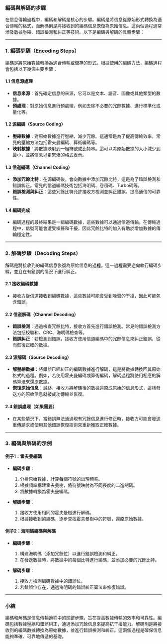 ### 編碼與解碼的步驟

在信息傳輸過程中，編碼和解碼是核心的步驟。編碼是將信息從原始形式轉換為適合傳輸的格式，而解碼則是將接收到的編碼信息恢復為原始信息。這兩個過程通常涉及數據壓縮、錯誤檢測和糾正等技術。以下是編碼與解碼的具體步驟：

---

### **1. 編碼步驟（Encoding Steps）**

編碼是將原始數據轉換為適合傳輸或儲存的形式。根據使用的編碼方法，編碼過程會包括以下幾個主要步驟：

#### 1.1 **信息源處理**
- **信息來源**：首先確定信息的來源，它可以是文本、語音、圖像或其他類型的數據。
- **預處理**：對原始信息進行預處理，例如去除不必要的冗餘數據、進行標準化或量化等。

#### 1.2 **源編碼（Source Coding）**
- **壓縮數據**：對原始數據進行壓縮，減少冗餘。這通常是為了提高傳輸效率，常見的壓縮方法包括霍夫曼編碼、算術編碼等。
- **映射數據**：將數據映射到一組符號或比特串。這可以將原始數據的大小減少到最小，並將信息以更緊湊的格式表示。

#### 1.3 **信道編碼（Channel Coding）**
- **添加冗餘比特**：在源編碼後，會向數據中添加冗餘比特，這是為了錯誤檢測和錯誤糾正。常見的信道編碼技術包括海明碼、卷積碼、Turbo碼等。
- **錯誤檢測與糾正**：這些冗餘比特允許接收方檢測並糾正錯誤，提高通信的可靠性。

#### 1.4 **編碼完成**
- 編碼過程的最終結果是一組編碼數據，這些數據可以通過信道傳輸。在傳輸過程中，信號可能會遭受噪聲和干擾，因此冗餘比特的加入有助於增加數據的傳輸穩定性。

---

### **2. 解碼步驟（Decoding Steps）**

解碼是將接收到的編碼信息恢復為原始信息的過程。這一過程需要逆向執行編碼步驟，並且在有錯誤的情況下進行糾正。

#### 2.1 **接收編碼數據**
- 接收方從信道接收到編碼數據，這些數據可能會受到噪聲的干擾，因此可能包含錯誤。

#### 2.2 **信道解碼（Channel Decoding）**
- **錯誤檢測**：通過檢查冗餘比特，接收方首先進行錯誤檢測。常見的錯誤檢測方法包括校驗和、CRC、海明碼檢查等。
- **錯誤糾正**：若檢測到錯誤，接收方使用信道編碼中的冗餘信息來糾正錯誤，從而恢復正確的數據。

#### 2.3 **源解碼（Source Decoding）**
- **解壓縮數據**：將錯誤已經糾正的編碼數據進行解碼，這是將數據轉換回其原始格式的過程。例如，若使用霍夫曼編碼或算術編碼，解碼過程將使用相應的解碼算法來還原數據。
- **恢復原始信息**：最終，接收方將解碼後的數據還原成原始的信息形式，這樣發送方的原始信息就被成功傳輸並恢復。

#### 2.4 **錯誤處理（如果需要）**
- 在某些情況下，當錯誤無法通過現有冗餘信息進行修正時，接收方可能會發送重傳請求或使用其他錯誤恢復技術來重新獲取正確數據。

---

### **3. 編碼與解碼的示例**

#### **例子1：霍夫曼編碼**
- **編碼步驟**：
  1. 分析原始數據，計算每個符號的出現頻率。
  2. 根據頻率構建霍夫曼樹，將符號映射為不同長度的二進制碼。
  3. 將數據轉換為霍夫曼編碼。

- **解碼步驟**：
  1. 接收方使用相同的霍夫曼樹進行解碼。
  2. 根據接收到的編碼，逐步查找霍夫曼樹中的符號，還原原始數據。

#### **例子2：海明碼編碼與解碼**
- **編碼步驟**：
  1. 構建海明碼（添加冗餘位）以進行錯誤檢測和糾正。
  2. 在發送數據時，將數據中的每個比特進行編碼，並添加必要的冗餘比特。

- **解碼步驟**：
  1. 接收方檢測編碼數據中的錯誤位。
  2. 若錯誤位存在，通過海明碼的錯誤糾正算法來修復錯誤。

---

### 小結

編碼和解碼是信息傳輸過程中的關鍵步驟，旨在提高數據傳輸的效率和可靠性。編碼包括數據壓縮和錯誤糾正，通過添加冗餘信息來提高抗干擾能力。解碼則是將接收到的編碼數據轉換為原始數據，並進行錯誤檢測和糾正。這兩個過程是確保信息能夠準確、可靠地傳遞的基礎。